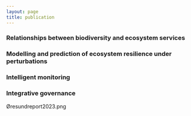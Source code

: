 ```yaml
--- 
layout: page
title: publication
---
```


<h3 id="WP1"> Relationships between biodiversity and ecosystem services </h3>

<h3 id="WP2"> Modelling and prediction of ecosystem resilience under perturbations </h3>

<h3 id="WP3"> Intelligent monitoring </h3>

<h3 id="WP4"> Integrative governance </h3>

Øresundreport2023.png


